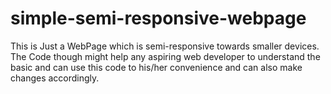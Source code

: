 # simple-semi-responsive-webpage
This is Just a WebPage which is semi-responsive towards smaller devices.
The Code though might help any aspiring web developer to understand the basic and can use this code to his/her convenience and can also make changes accordingly.
